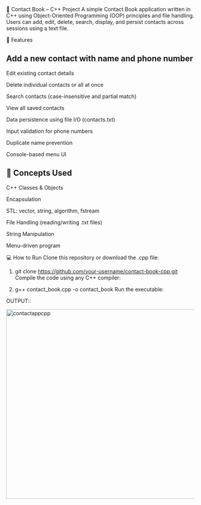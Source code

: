 📘 Contact Book – C++ Project
A simple Contact Book application written in C++ using Object-Oriented Programming (OOP) principles and file handling. Users can add, edit, delete, search, display, and persist contacts across sessions using a text file.

🚀 Features
<h2>Add a new contact with name and phone number</h2>

Edit existing contact details

Delete individual contacts or all at once

Search contacts (case-insensitive and partial match)

View all saved contacts

Data persistence using file I/O (contacts.txt)

Input validation for phone numbers

Duplicate name prevention

Console-based menu UI

<h2>🧠 Concepts Used </h2>
C++ Classes & Objects

Encapsulation

STL: vector, string, algorithm, fstream

File Handling (reading/writing .txt files)

String Manipulation

Menu-driven program

💻 How to Run
Clone this repository or download the .cpp file:


1. git clone https://github.com/your-username/contact-book-cpp.git
Compile the code using any C++ compiler:


2. g++ contact_book.cpp -o contact_book
Run the executable:


OUTPUT::

<img width="783" height="507" alt="contactappcpp" src="https://github.com/user-attachments/assets/489f9926-1b7c-48fc-a10f-0514e1fd77d0" />



